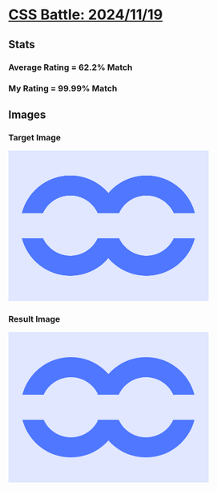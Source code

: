 # [CSS Battle: 2024/11/19](https://cssbattle.dev/play/keYseZmcpOBxzXdqq6Hl)

## Stats

### Average Rating = 62.2% Match

### My Rating = 99.99% Match

## Images

### Target Image

![](./images/target.png)

### Result Image

![](./images/result.png)
